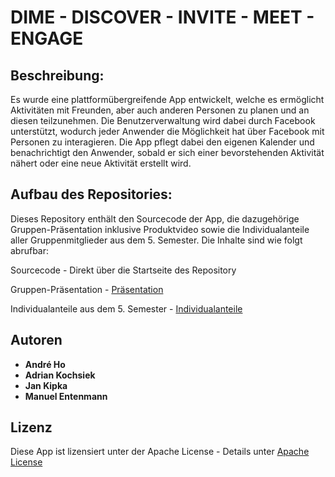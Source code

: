 # DIME - DISCOVER - INVITE - MEET - ENGAGE

## Beschreibung:

Es wurde eine plattformübergreifende App entwickelt, welche es ermöglicht Aktivitäten mit Freunden, 
aber auch anderen Personen zu planen und an diesen teilzunehmen.
Die Benutzerverwaltung wird dabei durch Facebook unterstützt, 
wodurch jeder Anwender die Möglichkeit hat über Facebook mit Personen zu interagieren. 
Die App pflegt dabei den eigenen Kalender und benachrichtigt den Anwender, 
sobald er sich einer bevorstehenden Aktivität nähert oder eine neue Aktivität erstellt wird.

## Aufbau des Repositories:

Dieses Repository enthält den Sourcecode der App, die dazugehörige Gruppen-Präsentation inklusive Produktvideo
sowie die Individualanteile aller Gruppenmitglieder aus dem 5. Semester.
Die Inhalte sind wie folgt abrufbar:

Sourcecode - Direkt über die Startseite des Repository

Gruppen-Präsentation - [Präsentation](https://github.com/AdrianKs/DIME/tree/master/presentation)

Individualanteile aus dem 5. Semester - [Individualanteile](https://github.com/AdrianKs/DIME/tree/master/individualanteile)

## Autoren

* **André Ho**
* **Adrian Kochsiek**
* **Jan Kipka**
* **Manuel Entenmann**

## Lizenz

Diese App ist lizensiert unter der Apache License - Details unter [Apache License](http://www.apache.org/licenses/LICENSE-2.0)


